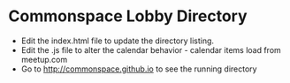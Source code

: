 Commonspace Lobby Directory
===========================

* Edit the index.html file to update the directory listing.
* Edit the .js file to alter the calendar behavior - calendar items load from meetup.com
* Go to http://commonspace.github.io to see the running directory
